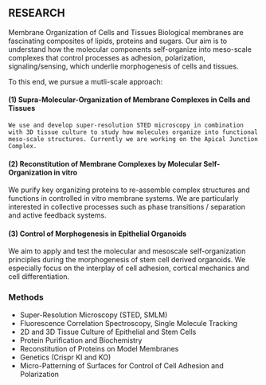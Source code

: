 ## RESEARCH
Membrane Organization of Cells and Tissues
Biological membranes are fascinating composites of lipids, proteins and sugars. Our aim is to understand how the molecular components self-organize into meso-scale complexes that control processes as adhesion, polarization, signaling/sensing, which underlie morphogenesis of cells and tissues.

To this end, we pursue a mutli-scale approach:

####  (1) Supra-Molecular-Organization of Membrane Complexes in Cells and Tissues 
    We use and develop super-resolution STED microscopy in combination with 3D tissue culture to study how molecules organize into functional meso-scale structures. Currently we are working on the Apical Junction Complex. 

#### (2) Reconstitution of Membrane Complexes by Molecular Self-Organization in vitro 
  We purify key organizing proteins to re-assemble complex structures and functions in controlled in vitro membrane systems. We are particularly interested in collective processes such as phase transitions / separation and active feedback systems.

#### (3) Control of Morphogenesis in Epithelial Organoids
  We aim to apply and test the molecular and mesoscale self-organization principles during the morphogenesis of stem cell derived organoids. We especially focus on the interplay of cell adhesion, cortical mechanics and cell differentiation.

### Methods
- Super-Resolution Microscopy (STED, SMLM)
- Fluorescence Correlation Spectroscopy, Single Molecule Tracking
- 2D and 3D Tissue Culture of Epithelial and Stem Cells
- Protein Purification and Biochemistry
- Reconstitution of Proteins on Model Membranes
- Genetics (Crispr KI and KO)
- Micro-Patterning of Surfaces for Control of Cell Adhesion and Polarization

<!--

**Here are some ideas to get you started:**

🙋‍♀️ A short introduction - what is your organization all about?
🌈 Contribution guidelines - how can the community get involved?
👩‍💻 Useful resources - where can the community find your docs? Is there anything else the community should know?
🍿 Fun facts - what does your team eat for breakfast?
🧙 Remember, you can do mighty things with the power of [Markdown](https://docs.github.com/github/writing-on-github/getting-started-with-writing-and-formatting-on-github/basic-writing-and-formatting-syntax)
-->
